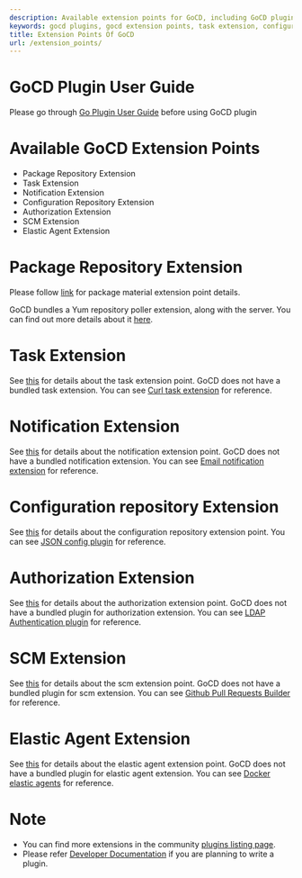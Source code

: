 ```yaml
---
description: Available extension points for GoCD, including GoCD plugin user guide.
keywords: gocd plugins, gocd extension points, task extension, configuration repository, elastic agent, scm, yum
title: Extension Points Of GoCD
url: /extension_points/
---
```


# GoCD Plugin User Guide

Please go through [Go Plugin User Guide](plugin_user_guide.html) before using GoCD plugin

# Available GoCD Extension Points

- Package Repository Extension
- Task Extension
- Notification Extension
- Configuration Repository Extension
- Authorization Extension
- SCM Extension
- Elastic Agent Extension

# Package Repository Extension

Please follow [link](extension_points/package_repository_extension.html) for package material extension point details.

GoCD bundles a Yum repository poller extension, along with the server. You can find out more details about it [here](yum_repository_poller.html).

# Task Extension

See [this](extension_points/task_extension.html) for details about the task extension point. GoCD does not have a bundled task extension. You can see [Curl task extension](https://github.com/gocd/sample-plugins/tree/master/curl-plugin) for reference.

# Notification Extension

See [this](https://plugin-api.gocd.org/current/notifications) for details about the notification extension point. GoCD does not have a bundled notification extension. You can see [Email notification extension](https://github.com/srinivasupadhya/email-notifier) for reference.

# Configuration repository Extension

See [this](extension_points/configrepo_extension.html) for details about the configuration repository extension point. You can see [JSON config plugin](https://github.com/tomzo/gocd-json-config-example) for reference.

# Authorization Extension

See [this](https://plugin-api.gocd.org/current/authorization/) for details about the authorization extension point. GoCD does not have a bundled plugin for authorization extension. You can see [LDAP Authentication plugin](https://github.com/gocd/gocd-ldap-authentication-plugin) for reference.

# SCM Extension

See [this](extension_points/scm_extension.html) for details about the scm extension point. GoCD does not have a bundled plugin for scm extension. You can see [Github Pull Requests Builder](https://github.com/ashwanthkumar/gocd-build-github-pull-requests) for reference.

# Elastic Agent Extension

See [this](https://plugin-api.gocd.org/current/elastic-agents/) for details about the elastic agent extension point. GoCD does not have a bundled plugin for elastic agent extension. You can see [Docker elastic agents](https://github.com/gocd-contrib/docker-elastic-agents) for reference.

# Note

- You can find more extensions in the community [plugins listing page](https://www.gocd.org/community/plugins.html).
- Please refer [Developer Documentation](https://developer.gocd.org/current/writing_go_plugins/overview.html) if you are planning to write a plugin.

